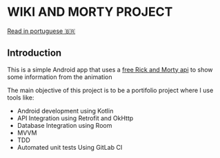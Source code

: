 # WIKI AND MORTY PROJECT

[Read in portuguese :brazil:](https://gitlab.com/Ferreira.will/wiki-and-morty)

## Introduction

This is a simple Android app that uses a [free Rick and Morty api](https://rickandmortyapi.com/) to show some information from the animation

The main objective of this project is to be a portifolio project where I use tools like:
* Android development using Kotlin
* API Integration using Retrofit and OkHttp
* Database Integration using Room
* MVVM
* TDD
* Automated unit tests Using GitLab CI
